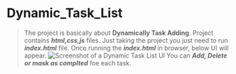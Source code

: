 # Dynamic_Task_List

> The project is basically about **Dynamically Task Adding**.
> Project contains ***html,css,js*** files.
> Just taking the project you just need to run ***index.html*** file.
> Once running the ***index.html*** in browser, below UI will appear.
    ![Screenshot of a Dynamic Task List UI](https://github.com/Sunilreddy0/Dynamic_Task_List/Screenshots/ProjectIMG.png)
> You can ***Add, Delete or mask as complted*** foe each task.